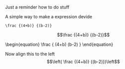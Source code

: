 Just a reminder how to do stuff

A simple way to make a expression devide
```katex
\frac {(4+b)} {(b-2)}
```
$$\frac {(4+b)} {(b-2)}$$


\begin{equation}
  \frac {
        (4+b)
        (b-2)
        }
\end{equation}

Now align this to the left
$$\left( \frac {(4+b)} {(b-2)})\left$$
